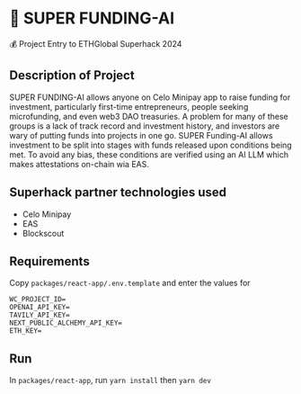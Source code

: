 # 🤖 SUPER FUNDING-AI

💰 Project Entry to ETHGlobal Superhack 2024

## Description of Project

SUPER FUNDING-AI allows anyone on Celo Minipay app to raise funding for investment, particularly first-time entrepreneurs, people seeking microfunding, and even web3 DAO treasuries. A problem for many of these groups is a lack of track record and investment history, and investors are wary of putting funds into projects in one go. SUPER Funding-AI allows investment to be split into stages with funds released upon conditions being met. To avoid any bias, these conditions are verified using an AI LLM which makes attestations on-chain wia EAS.

## Superhack partner technologies used

* Celo Minipay
* EAS
* Blockscout

## Requirements
 
Copy `packages/react-app/.env.template` and enter the values for

```
WC_PROJECT_ID=
OPENAI_API_KEY=
TAVILY_API_KEY=
NEXT_PUBLIC_ALCHEMY_API_KEY=
ETH_KEY=
```

## Run

In `packages/react-app`, run `yarn install` then `yarn dev`